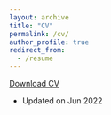 ```yaml
---
layout: archive
title: "CV"
permalink: /cv/
author_profile: true
redirect_from:
  - /resume
---
```


[Download CV](http://qiaoyawu.github.io/files/2022_Jun_CV.pdf)

* Updated on Jun 2022
